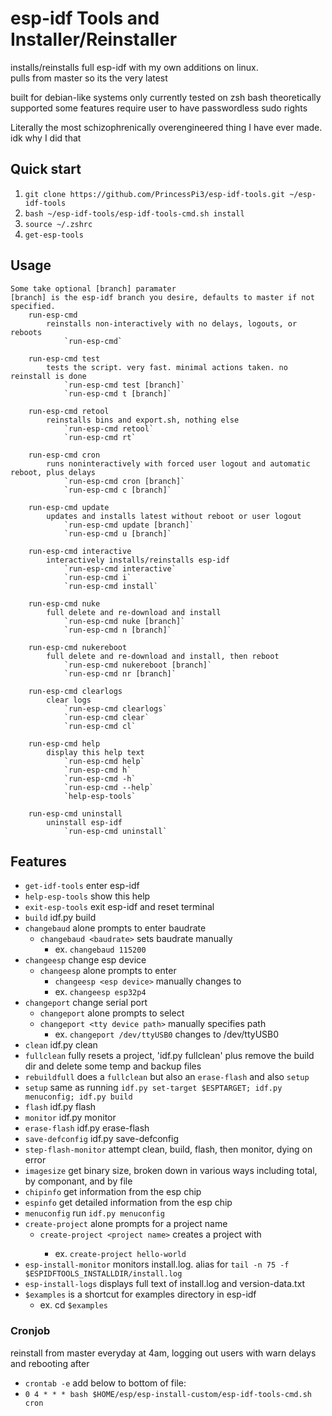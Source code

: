 # esp-idf Tools and Installer/Reinstaller
installs/reinstalls full esp-idf with my own additions on linux.  
pulls from master so its the very latest

built for debian-like systems
only currently tested on zsh bash theoretically supported
some features require user to have passwordless sudo rights  
  
Literally the most schizophrenically overengineered thing I have ever made. idk why I did that  

## Quick start
1. `git clone https://github.com/PrincessPi3/esp-idf-tools.git ~/esp-idf-tools`  
2. `bash ~/esp-idf-tools/esp-idf-tools-cmd.sh install`  
3. `source ~/.zshrc`
4. `get-esp-tools`  

## Usage
```
Some take optional [branch] paramater  
[branch] is the esp-idf branch you desire, defaults to master if not specified.
	run-esp-cmd
		reinstalls non-interactively with no delays, logouts, or reboots
			`run-esp-cmd`

	run-esp-cmd test
		tests the script. very fast. minimal actions taken. no reinstall is done
			`run-esp-cmd test [branch]`
			`run-esp-cmd t [branch]`

	run-esp-cmd retool
	    reinstalls bins and export.sh, nothing else
		    `run-esp-cmd retool`
			`run-esp-cmd rt`

	run-esp-cmd cron
		runs noninteractively with forced user logout and automatic reboot, plus delays
		    `run-esp-cmd cron [branch]`
			`run-esp-cmd c [branch]`

	run-esp-cmd update
		updates and installs latest without reboot or user logout
			`run-esp-cmd update [branch]`
			`run-esp-cmd u [branch]`

	run-esp-cmd interactive
		interactively installs/reinstalls esp-idf
		    `run-esp-cmd interactive`
			`run-esp-cmd i`
			`run-esp-cmd install`

	run-esp-cmd nuke
		full delete and re-download and install
			`run-esp-cmd nuke [branch]`
			`run-esp-cmd n [branch]`
	
	run-esp-cmd nukereboot
		full delete and re-download and install, then reboot
			`run-esp-cmd nukereboot [branch]`
			`run-esp-cmd nr [branch]`

	run-esp-cmd clearlogs
		clear logs
			`run-esp-cmd clearlogs`
			`run-esp-cmd clear`
			`run-esp-cmd cl`

	run-esp-cmd help
		display this help text
			`run-esp-cmd help`
			`run-esp-cmd h`
			`run-esp-cmd -h`
			`run-esp-cmd --help`
			`help-esp-tools`

	run-esp-cmd uninstall
		uninstall esp-idf
			`run-esp-cmd uninstall`
```

## Features
* `get-idf-tools` enter esp-idf
* `help-esp-tools` show this help
* `exit-esp-tools` exit esp-idf and reset terminal
* `build` idf.py build  
* `changebaud` alone prompts to enter baudrate
	* `changebaud <baudrate>` sets baudrate manually
		* ex. `changebaud 115200`
* `changeesp` change esp device
	* `changeesp` alone prompts to enter
		* `changeesp <esp device>` manually changes to <esp device>
		* ex. `changeesp esp32p4`
* `changeport` change serial port
	* `changeport` alone prompts to select
	* `changeport <tty device path>` manually specifies path
		* ex. `changeport /dev/ttyUSB0` changes to /dev/ttyUSB0
* `clean` idf.py clean  
* `fullclean` fully resets a project, 'idf.py fullclean' plus remove the build dir and delete some temp and backup files  
* `rebuildfull` does a `fullclean` but also an `erase-flash` and also `setup`  
* `setup` same as running `idf.py set-target $ESPTARGET; idf.py menuconfig; idf.py build`  
* `flash` idf.py flash  
* `monitor` idf.py monitor  
* `erase-flash` idf.py erase-flash  
* `save-defconfig` idf.py save-defconfig  
* `step-flash-monitor` attempt clean, build, flash, then monitor, dying on error  
* `imagesize` get binary size, broken down in various ways including total, by componant, and by file
* `chipinfo` get information from the esp chip
* `espinfo` get detailed information from the esp chip
* `menuconfig` run `idf.py menuconfig`
* `create-project` alone prompts for a project name
	* `create-project <project name>` creates a project with <project name>
		* ex. `create-project hello-world`
* `esp-install-monitor` monitors install.log. alias for `tail -n 75 -f $ESPIDFTOOLS_INSTALLDIR/install.log`
* `esp-install-logs` displays full text of install.log and version-data.txt
* `$examples` is a shortcut for examples directory in esp-idf
	* ex. cd `$examples`

### Cronjob
reinstall from master everyday at 4am, logging out users with warn delays and rebooting after
* `crontab -e`
add below to bottom of file:
* `0 4 * * * bash $HOME/esp/esp-install-custom/esp-idf-tools-cmd.sh cron`